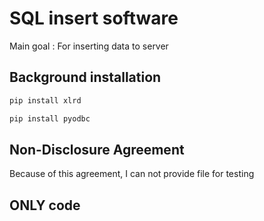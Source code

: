 # SQL insert software
Main goal : For inserting data to server

## Background installation
```bash
pip install xlrd
```
```bash
pip install pyodbc
```
## Non-Disclosure Agreement
Because of this agreement, I can not provide file for testing

## ONLY code
